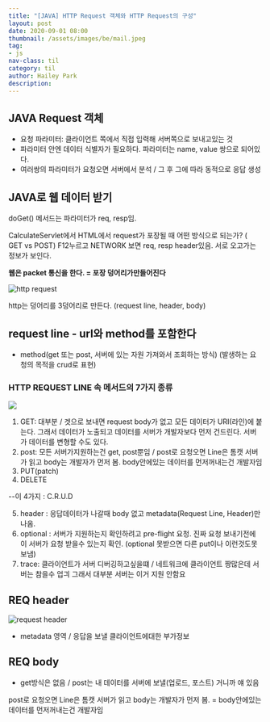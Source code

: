 ```yaml
---
title: "[JAVA] HTTP Request 객체와 HTTP Request의 구성"
layout: post
date: 2020-09-01 08:00
thumbnail: /assets/images/be/mail.jpeg
tag:
- js
nav-class: til
category: til
author: Hailey Park
description: 
---
```


## JAVA Request 객체

- 요청 파라미터: 클라이언트 쪽에서 직접 입력해 서버쪽으로 보내고있는 것
- 파라미터 안엔 데이터 식별자가 필요하다. 파라미터는 name, value 쌍으로 되어있다.
- 여러쌍의 파라미터가 요청오면 서버에서 분석 / 그 후 그에 따라 동적으로 응답 생성

## JAVA로 웹 데이터 받기

doGet() 메서드는 파라미터가 req, resp임.

CalculateServlet에서 HTML에서 request가 포장될 때 어떤 방식으로 되는가? ( GET vs POST)
F12누르고 NETWORK 보면 req, resp header있음. 서로 오고가는 정보가 보인다.

**웹은 packet 통신을 한다. = 포장 덩어리가만들어진다**

![http request](https://img1.daumcdn.net/thumb/R1280x0/?scode=mtistory2&fname=https%3A%2F%2Fblog.kakaocdn.net%2Fdn%2FxZRBU%2FbtqHp6F9BsW%2F03SeylnDkBQF6vYkNirkyK%2Fimg.png)

http는 덩어리를 3덩어리로 만든다. (request line, header, body)

## request line - url와 method를 포함한다

- method(get 또는 post, 서버에 있는 자원 가져와서 조회하는 방식) (발생하는 요청의 목적을 crud로 표현)

### HTTP REQUEST LINE 속 메서드의 7가지 종류

![](https://img1.daumcdn.net/thumb/R1280x0/?scode=mtistory2&fname=https%3A%2F%2Fblog.kakaocdn.net%2Fdn%2FbhA4uy%2FbtqHoWiTYJ9%2FalWx4H8zfcAkP9NlHfQpe1%2Fimg.png)

1. GET: 대부분 / 겟으로 보내면 request body가 없고 모든 데이터가 URI(라인)에 붙는다. 그래서 데이터가 노출되고 데이터를 서버가 개발자보다 먼저 건드린다. 서버가 데이터를 변형할 수도 있다.
2. post: 모든 서버가지원하는건 get, post뿐임 / post로 요청오면 Line은 톰캣 서버가 읽고 body는 개발자가 먼저 봄. body안에있는 데이터를 먼저꺼내는건 개발자임
3. PUT(patch)
4. DELETE

--이 4가지 : C.R.U.D

5. header : 응답데이터가 나갈때 body 없고 metadata(Request Line, Header)만 나옴.
6. optional : 서버가 지원하는지 확인하려고 pre-flight 요청. 진짜 요청 보내기전에 이 서버가 요청 받을수 있는지 확인. (optional 못받으면 다른 put이나 이런것도못보냄)
7. trace: 클라이언트가 서버 디버깅하고싶을떄 / 네트워크에 클라이언트 짱많은데 서버는 참을수 업긔 그래서 대부분 서버는 이거 지원 안함요

## REQ header

![request header](https://img1.daumcdn.net/thumb/R1280x0/?scode=mtistory2&fname=https%3A%2F%2Fblog.kakaocdn.net%2Fdn%2FbsLH63%2FbtqHzE81nfb%2FRoGygutVjZOvbTCa3RS4xk%2Fimg.png)

- metadata 영역 / 응답을 보낼 클라이언트에대한 부가정보

## REQ body

- get방식은 없음 / post는 내 데이터를 서버에 보낼(업로드, 포스트) 거니까 얘 있음

post로 요청오면 Line은 톰캣 서버가 읽고 body는 개발자가 먼저 봄.
= body안에있는 데이터를 먼저꺼내는건 개발자임

